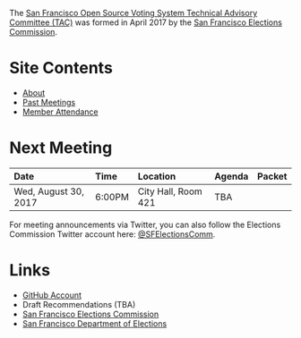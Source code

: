 The [San Francisco Open Source Voting System Technical Advisory Committee
(TAC)](index) was formed in April 2017 by the [San Francisco
Elections Commission](https://sfgov.org/electionscommission).


# Site Contents

- [About](about)
- [Past Meetings](past-meetings)
- [Member Attendance](attendance)


# Next Meeting

| Date | Time | Location | Agenda | Packet |
|:-----|:-----|:---------|:-------|:-------|
| Wed, August 30, 2017 | 6:00PM | City Hall, Room 421 | TBA | |

For meeting announcements via Twitter, you can also follow the Elections
Commission Twitter account here:
[@SFElectionsComm](https://twitter.com/SFElectionsComm).


# Links

- [GitHub Account](https://github.com/OSVTAC)
- Draft Recommendations (TBA)
- [San Francisco Elections Commission](https://sfgov.org/electionscommission)
- [San Francisco Department of Elections](https://www.sfelections.org)
